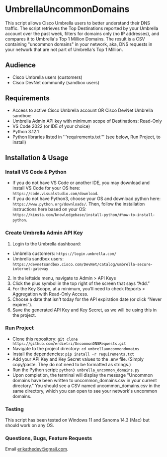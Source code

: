 # UmbrellaUncommonDomains
This script allows Cisco Umbrella users to better understand their DNS traffic. The script retrieves the Top Destinations reported by your Umbrella account over the past week, filters for domains only (no IP addresses), and compares it to Umbrella's Top 1 Million Domains. The result is a CSV containing "uncommon domains" in your network, aka, DNS requests in your network that are not part of Umbrella's Top 1 Million. 

## Audience
* Cisco Umbrella users (customers)
* Cisco DevNet community (sandbox users)

## Requirements
* Access to active Cisco Umbrella account OR Cisco DevNet Umbrella sandbox:
* Umbrella Admin API key with minimum scope of Destinations: Read-Only
* VS Code 2022 (or IDE of your choice)
* Python 3.12.1
* Python libraries listed in '''requirements.txt''' (see below, Run Project, to install)

## Installation & Usage
### Install VS Code & Python
* If you do not have VS Code or another IDE, you may download and install VS Code for your OS here: ```https://code.visualstudio.com/download```.
* If you do not have Python3, choose your OS and download python here: ```https://www.python.org/downloads/```. Then, follow the installation instructions here based on your OS: ```https://kinsta.com/knowledgebase/install-python/#how-to-install-python```.

### Create Umbrella Admin API Key
1. Login to the Umbrella dashboard:
 * Umbrella customers: ```https://login.umbrella.com/```
 * Umbrella sandbox users: ```https://devnetsandbox.cisco.com/DevNet/catalog/umbrella-secure-internet-gateway```
2. In the leftside menu, navigate to Admin > API Keys
3. Click the plus symbol in the top right of the screen that says “Add.”
4. For the Key Scope, at a minimum, you’ll need to check Reports > Aggregation with Read-Only Access.
5. Choose a date that isn't today for the API expiration date (or click “Never expires”).
6. Save the generated API Key and Key Secret, as we will be using this in the project.
    
### Run Project
* Clone this repository:
```git clone https://github.com/erdietri/UncommonDNSRequests.git```
* Navigate to the project directory:
```cd umbrellauncommondomains```
* Install the dependencies:
```pip install -r requirements.txt```
* Add your API Key and Key Secret values to the .env file. (Simply copy/paste. They do not need to be formatted as strings.)
* Run the Python script:
```python3 umbrella_uncommon_domains.py```
* Upon completion, the terminal will display the message "Uncommon domains have been written to uncommon_domains.csv in your current directory." You should see a CSV named uncommon_domains.csv in the same directory, which you can open to see your network's uncommon domains.

### Testing
This script has been tested on Windows 11 and Sanoma 14.3 (Mac) but should work on any OS.

### Questions, Bugs, Feature Requests
Email erikathedev@gmail.com.

